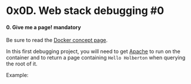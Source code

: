 <h1 class="gap">0x0D. Web stack debugging #0</h1>


<h4 class="task">
    0. Give me a page!
      <span class="alert alert-warning mandatory-optional">
        mandatory
      </span>
</h4><p>Be sure to read the <a href="/rltoken/gv22Vt6AFpKaDwiVtdGgBA" target="_blank" title="Docker concept page">Docker concept page</a>.</p><p>In this first debugging project, you will need to get <a href="/rltoken/B4vOap4dPNKxdZzBbepK7Q" target="_blank" title="Apache">Apache</a> to run on the container and to return a page containing <code>Hello Holberton</code> when querying the root of it.</p><p>Example:</p>

